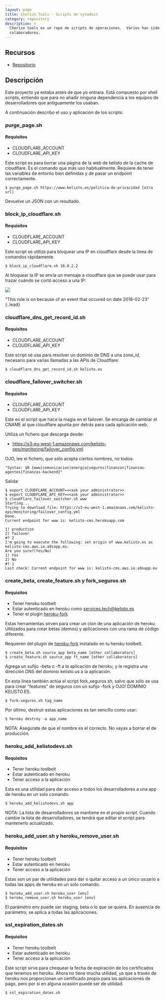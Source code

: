 ```yaml
---
layout: page
title: Chorizo Tools - Scripts de sysadmin
category: repository
description: >
  Chorizo tools es un repo de scripts de operaciones.  Varios han sido sus
  colaboradores.
---
```


## Recursos

* [Repositorio](https://github.com/kelkoo-services/chorizo-tools)

## Descripción

Este proyecto ya estaba antes de que yo entrara.  Está compuesto por shell
 scripts, entiendo que para no añadir ninguna dependencia a los equipos de
 desarrolladores que antiguamente los usaban.

A continuación describo el uso y aplicación de los scripts:

### purge_page.sh

#### Requisitos

* CLOUDFLARE_ACCOUNT
* CLOUDFLARE_API_KEY

Este script es para borrar una página de la web de kelisto de la cache de
 cloudflare.  Es el comando que más uso habitualmente.  Requiere de tener
 las variables de entorno bien definidas y de pasar un endpoint correctamente.

    $ purge_page.sh https://www.kelisto.es/politica-de-privacidad [otra url]

Devuelve un JSON con un resultado.


### block_ip_cloudflare.sh

#### Requisitos

* CLOUDFLARE_ACCOUNT
* CLOUDFLARE_API_KEY

Este script se utiliza para bloquear una IP en cloudflare desde la línea de
 comandos rápidamente.

    $ block_ip_cloudflare.sh 10.0.2.2

Al bloquear la IP se envía un mensaje a cloudflare que se puede usar para
 trazar cuándo se cortó acceso a una IP:

![](/assets/img/cloudflare-firewall-block-ip-001.png)

"This rule is on because of an event that occured on date 2018-02-23"
{:.lead}

### cloudflare_dns_get_record_id.sh

#### Requisitos

* CLOUDFLARE_ACCOUNT
* CLOUDFLARE_API_KEY

Este script se usa para resolver un dominio de DNS a una zone_id, necesario
 para varias llamadas a las APIs de Cloudflare:

    $ cloudflare_dns_get_record_id.sh kelisto.es

### cloudflare_failover_switcher.sh

#### Requisitos

* CLOUDFLARE_ACCOUNT
* CLOUDFLARE_API_KEY

Este es el script que hace la magia en el failover.  Se encarga de cambiar el
 CNAME al que cloudflare apunta por detrás para cada aplicación web.

Utiliza un fichero que descarga desde:

* https://s3-eu-west-1.amazonaws.com/kelisto-ops/monitoring/failover_config.yml

OJO, lee el fichero, que sólo acepta ciertos nombres, no todos:

    "Syntax: $0 {www|comunicacion|energia|seguros|finanzas|finanzas-agentes|finanzas-backend}"

Salida: 

    $ export CLOUDFLARE_ACCOUNT=<<ask your administrator>>
    $ export CLOUDFLARE_API_KEY=<<ask your administrator>>
    $ cloudflare_failover_switcher.sh www
    Starting...
    Trying to download file: https://s3-eu-west-1.amazonaws.com/kelisto-ops/monitoring/failover_config.yml
    Done.
    Current endpoint for www is: kelisto-cms.herokuapp.com

    1) production
    2) failover
    #? 2
    I'm going to execute the following: set origin of www.kelisto.es as kelisto-cms.aws.ie.a9sapp.eu.
    Are you sure?(Yes/No)
    1) Yes
    2) No
    #? 1
    Last check: Current endpoint for www is: kelisto-cms.aws.ie.a9sapp.eu

### create_beta, create_feature.sh y fork_seguros.sh

#### Requisitos

* Tener heroku toolbelt
* Estar autenticado en heroku como services.tech@kelisto.es
* Tener el plugin [heroku-fork](https://github.com/heroku/heroku-fork)

Estas herramientas sirven para crear un clon de una aplicación de heroku.
  Utilizados para crear betas (demos) y aplicaciones con una rama de código
 diferente.

Requieren del plugin de [heroku-fork](https://github.com/heroku/heroku-fork)
 instalado en tu heroku toolbelt.

    $ create_beta.sh source_app beta_name [other collaborators]
    $ create_feature.sh source_app ft_name [other collaborators]

Agrega un sufijo -beta o -ft a la aplicación de heroku, y le registra una
 dirección DNS del dominio kelisto.us a la aplicación.

En esta línea también actúa el script fork_seguros.sh, salvo que sólo se usa
 para crear "features" de seguros con un sufijo -fork y OJO! DOMINIO KELISTO.ES.

    $ fork-seguros.sh tag_name

Por último, destruir estas aplicaciones es tan sencillo como usar:

    $ heroku destroy -a app_name

NOTA: Asegurate de que el nombre es el correcto.  No vayas a borrar el de
 producción.

### heroku_add_kelistodevs.sh

#### Requisitos

* Tener heroku toolbelt
* Estar autenticado en heroku
* Tener acceso a la aplicación

Esta es una utilidad para dar acceso a todos los desarrolladores a una app de
 heroku en un solo comando.

    $ heroku_add_kelistodevs.sh app

NOTA: La lista de desarrolladores se mantiene en el propio script.  Cuando
 cambie la lista de desarrolladores, se tendrá que editar el script para
 mantenerlo actualizado.
 
### heroku_add_user.sh y heroku_remove_user.sh

#### Requisitos

* Tener heroku toolbelt
* Estar autenticado en heroku
* Tener acceso a la aplicación

Estas son un par de utilidades para dar o quitar acceso a un único usuario
 a todas las apps de heroku en un solo comando.

    $ heroku_add_user.sh heroku_user [env]
    $ heroku_remove_user.sh heroku_user [env]

El parámetro env puede ser staging, beta o lo que se quiera.  En ausencia de
 parámetro, se aplica a todas las aplicaciones.

### ssl_expiration_dates.sh

#### Requisitos

* Tener heroku toolbelt
* Estar autenticado en heroku
* Tener acceso a la aplicación

Este script sirve para chequear la fecha de expiración de los certificados que
 tenemos en heroku.  Ahora no tiene mucha utilidad, ya que a través de heroku
 nos proporcionan un certificado propio para las aplicaciones de pago, pero
 por si en alguna ocasión puede ser de utilidad.

    $ ssl_expiration_dates.sh